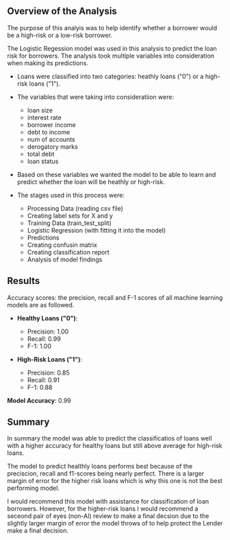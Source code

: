 ## Overview of the Analysis

The purpose of this analyis was to help identify whether a borrower would be a high-risk or a low-risk borrower.

The Logistic Regession model was used in this analysis to predict the loan risk for borrowers. The analysis took multiple variables into consideration when making its predictions.

* Loans were classified into two categories: heathly loans ("0") or a high-risk loans ("1").
* The variables that were taking into consideratiion were:
    - loan size	
    - interest rate	
    - borrower income
    - debt to income
    - num of accounts
    - derogatory marks
    - total debt
    - loan status

* Based on these variables we wanted the model to be able to learn and predict whether the loan will be heathly or high-risk.

* The stages used in this process were:
    - Processing Data (reading csv file)
    - Creating label sets for X and y 
    - Training Data (train_test_split)
    - Logistic Regression (with fitting it into the model)
    - Predictions
    - Creating confusin matrix
    - Creating classification report
    - Analysis of model findings

## Results

Accuracy scores: the precision, recall and F-1 scores of all machine learning models are as followed.

* **Healthy Loans ("0")**:
    - Precision: 1.00
    - Recall: 0.99
    - F-1: 1.00

* **High-Risk Loans ("1")**:
    - Precision: 0.85
    - Recall: 0.91
    - F-1: 0.88

**Model Accuracy**: 0.99

## Summary

In summary the model was able to predict the classificatios of loans well with a higher accuracy for healthy loans but still above average for high-risk loans. 

The model to predict healthly loans performs best because of the preciscion, recall and f1-scores being nearly perfect. There is a larger margin of error for the higher risk loans which is why this one is not the best performing model. 

I would recommend this model with assistance for classification of loan borrowers. However, for the higher-risk loans I would recommend a seceond pair of eyes (non-AI) review to make a final decsion due to the slightly larger margin of error the model throws of to help protect the Lender make a final decision.